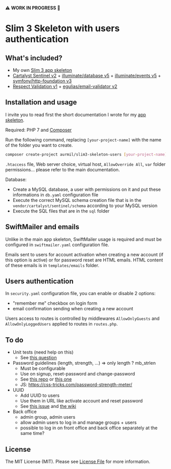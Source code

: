 :warning: __WORK IN PROGRESS__ :construction:

# Slim 3 Skeleton with users authentication

## What's included?

* My own [Slim 3 app skeleton](https://github.com/aurmil/slim3-skeleton)
* [Cartalyst Sentinel v2](https://github.com/cartalyst/sentinel) + [illuminate/database v5](https://github.com/illuminate/database) + [illuminate/events v5](https://github.com/illuminate/events) + [symfony/http-foundation v3](https://github.com/symfony/http-foundation)
* [Respect Validation v1](https://github.com/respect/validation) + [egulias/email-validator v2](https://github.com/egulias/EmailValidator)

## Installation and usage

I invite you to read first the short documentation I wrote for my [app skeleton](https://github.com/aurmil/slim3-skeleton).

Required: PHP 7 and [Composer](https://getcomposer.org/doc/00-intro.md)

Run the following command, replacing `[your-project-name]` with the name of the folder you want to create.

```sh
composer create-project aurmil/slim3-skeleton-users [your-project-name]
```

`.htaccess` file, Web server choice, virtual host, `AllowOverride All`, `var` folder permissions... please refer to the main documentation.

Database:

* Create a MySQL database, a user with permissions on it and put these informations in `db.yaml` configuration file
* Execute the correct MySQL schema creation file that is in the `vendor/cartalyst/sentinel/schema` according to your MySQL version
* Execute the SQL files that are in the `sql` folder

## SwiftMailer and emails

Unlike in the main app skeleton, SwiftMailer usage is required and must be configured in `swiftmailer.yaml` configuration file.

Emails sent to users for account activation when creating a new account (if this option is active) or for password reset are HTML emails. HTML content of these emails is in `templates/emails` folder.

## Users authentication

In `security.yaml` configuration file, you can enable or disable 2 options:

* "remember me" checkbox on login form
* email confirmation sending when creating a new account

Users access to routes is controlled by middlewares `AllowOnlyGuests` and `AllowOnlyLoggedUsers` applied to routes in `routes.php`.

## To do

* Unit tests (need help on this)
    * See [this question](https://github.com/cartalyst/sentinel/issues/46)
* Password guidelines (length, strength, ...) => only length ? mb_strlen
    * Must be configurable
    * Use on signup, reset-password and change-password
    * See [this repo](https://github.com/ircmaxell/password-policy) or [this one](https://github.com/joshralph93/password-policy)
    * JS: https://css-tricks.com/password-strength-meter/
* UUID
    * Add UUID to users
    * Use them in URL like activate account and reset password
    * See [this issue](https://github.com/cartalyst/sentinel/issues/289) and [the wiki](https://github.com/cartalyst/sentinel/wiki/Extending-Sentinel)
* Back office
    * admin group, admin users
    * allow admin users to log in and manage groups + users
    * possible to log in on front office and back office separately at the same time?

## License

The MIT License (MIT). Please see [License File](https://github.com/aurmil/slim3-skeleton-users/blob/master/LICENSE.md) for more information.

